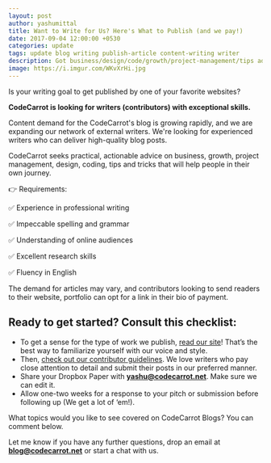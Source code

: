 ```yaml
---
layout: post
author: yashumittal
title: Want to Write for Us? Here's What to Publish (and we pay!)
date: 2017-09-04 12:00:00 +0530
categories: update
tags: update blog writing publish-article content-writing writer
description: Got business/design/code/growth/project-management/tips advice to share? Here’s what we look for from contributors.
image: https://i.imgur.com/WKvXrHi.jpg
---
```


Is your writing goal to get published by one of your favorite websites?

**CodeCarrot is looking for writers (contributors) with exceptional skills.**

Content demand for the CodeCarrot's blog is growing rapidly, and we are expanding our network of external writers. We're looking for experienced writers who can deliver high-quality blog posts.

CodeCarrot seeks practical, actionable advice on business, growth, project management, design, coding, tips and tricks that will help people in their own journey.

👉 Requirements:

✅ Experience in professional writing

✅ Impeccable spelling and grammar

✅ Understanding of online audiences

✅ Excellent research skills

✅ Fluency in English

The demand for articles may vary, and contributors looking to send readers to their website, portfolio can opt for a link in their bio of payment.

## Ready to get started? Consult this checklist:

* To get a sense for the type of work we publish, [read our site](/)! That’s the best way to familiarize yourself with our voice and style.
* Then, [check out our contributor guidelines](https://codecarrot.freshdesk.com/support/solutions/folders/35000173707). We love writers who pay close attention to detail and submit their posts in our preferred manner.
* Share your Dropbox Paper with **[yashu@codecarrot.net](mailto:yashu@codecarrot.net)**. Make sure we can edit it.
* Allow one-two weeks for a response to your pitch or submission before following up (We get a lot of ‘em!).

What topics would you like to see covered on CodeCarrot Blogs? You can comment below.

Let me know if you have any further questions, drop an email at **[blog@codecarrot.net](mailto:blog@codecarrot.net)** or start a chat with us.

